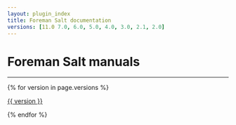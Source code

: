 ```yaml
---
layout: plugin_index
title: Foreman Salt documentation
versions: [11.0 7.0, 6.0, 5.0, 4.0, 3.0, 2.1, 2.0]
---
```


# Foreman Salt manuals
-----------------------------

<div class='row plugin-manual'>
    {% for version in page.versions %}
	<div class='col-md-4 center'>
		<a href="plugins/foreman_salt/{{ version }}/index.html" class="btn-doc btn">
			<i class="fa fa-newspaper-o"></i>
			<p id='manual'>{{ version }}</p>
		</a>
	</div>
    {% endfor %}
</div>
